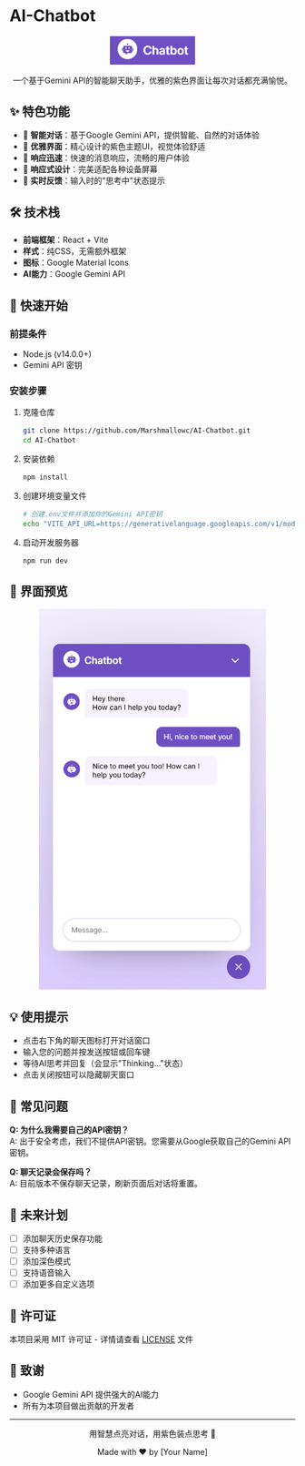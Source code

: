 # AI-Chatbot

<div align="center">
  <img src="public/image.png" alt="AI-Chatbot Logo" width="150" />
  <p>一个基于Gemini API的智能聊天助手，优雅的紫色界面让每次对话都充满愉悦。</p>
</div>

## ✨ 特色功能

- 🧠 **智能对话**：基于Google Gemini API，提供智能、自然的对话体验
- 💜 **优雅界面**：精心设计的紫色主题UI，视觉体验舒适
- 🚀 **响应迅速**：快速的消息响应，流畅的用户体验
- 📱 **响应式设计**：完美适配各种设备屏幕
- 🔄 **实时反馈**：输入时的"思考中"状态提示

## 🛠️ 技术栈

- **前端框架**：React + Vite
- **样式**：纯CSS，无需额外框架
- **图标**：Google Material Icons
- **AI能力**：Google Gemini API

## 🚀 快速开始

### 前提条件

- Node.js (v14.0.0+)
- Gemini API 密钥

### 安装步骤

1. 克隆仓库
   ```bash
   git clone https://github.com/Marshmallowc/AI-Chatbot.git
   cd AI-Chatbot
   ```

2. 安装依赖
   ```bash
   npm install
   ```

3. 创建环境变量文件
   ```bash
   # 创建.env文件并添加你的Gemini API密钥
   echo "VITE_API_URL=https://generativelanguage.googleapis.com/v1/models/gemini-1.5-pro:generateContent?key=YOUR_API_KEY" > .env
   ```

4. 启动开发服务器
   ```bash
   npm run dev
   ```

## 📸 界面预览

<div align="center">
  <img src="public/open.png" alt="聊天界面打开状态" width="400" />
</div>

## 💡 使用提示

- 点击右下角的聊天图标打开对话窗口
- 输入您的问题并按发送按钮或回车键
- 等待AI思考并回复（会显示"Thinking..."状态）
- 点击关闭按钮可以隐藏聊天窗口

## 🤔 常见问题

**Q: 为什么我需要自己的API密钥？**  
A: 出于安全考虑，我们不提供API密钥。您需要从Google获取自己的Gemini API密钥。

**Q: 聊天记录会保存吗？**  
A: 目前版本不保存聊天记录，刷新页面后对话将重置。

## 🔮 未来计划

- [ ] 添加聊天历史保存功能
- [ ] 支持多种语言
- [ ] 添加深色模式
- [ ] 支持语音输入
- [ ] 添加更多自定义选项

## 📄 许可证

本项目采用 MIT 许可证 - 详情请查看 [LICENSE](LICENSE) 文件

## 🙏 致谢

- Google Gemini API 提供强大的AI能力
- 所有为本项目做出贡献的开发者

---

<div align="center">
  <p>用智慧点亮对话，用紫色装点思考 💜</p>
  <p>Made with ❤️ by [Your Name]</p>
</div>
